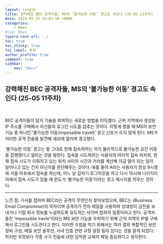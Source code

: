 ```yaml
---
layout: single
title: 강력해진 BEC 공격자들, MS의 ‘불가능한 이동’ 경고도 속인다 (25-05 11주차)
date: 2023-05-25 15:03:50 +0900
categories: 
    - News
#tag: News
typora-root-url: ../
toc: true
toc_sticky: true
toc_label: 목차
author_profile: true
comment: true
sidebar:
    nav: "docs"
---
```



## 강력해진 BEC 공격자들, MS의 ‘불가능한 이동’ 경고도 속인다 (25-05 11주차)

<br>

BEC 공격자들이 탐지 기술을 회피하는 새로운 방법을 터득했다. 근처 지역에서 생성된 IP 주소를 구매해서 자신들의 로그인 시도를 감추는 것이다. 이렇게 했을 때 MS의 보안 기능 중 하나인 ‘불가능한 이동(impossible travel)’ 경고 신호가 뜨지 않게 된다. MS가 이러한 공격 전술을 발견해 세상에 알리며 경고했다.

‘불가능한 이동’ 경고는 말 그대로 현재 접속하려는 자가 물리적으로 불가능한 공간 이동을 감행했다고 알리는 것을 말한다. 접속을 시도하려는 사용자의 마지막 접속 위치와, 현재 접속 시도가 이뤄지고 있는 위치 사이의 시간과 거리를 계산해 지금 말이 되는 일이 일어나고 있는 건지 아닌지를 판단해주는 것이다. 예를 들어 A라는 사용자가 항상 9시경에 서울 마포에서 접속을 하는데, 어느 날 갑자기 로그아웃을 하고 다시 10시에 나이지리아에서 접속 시도가 있을 때 윈도가 ‘불가능한 이동’이라는 경고 메시지를 띄우는 것이다.

* * *

느낀 점: 기사를 접하며 BEC라는 공격이 무엇인지 찾아보았으며, BEC는 (Business Email Compromise)의 약자이며 공격자가 전자 메일을 사용하여 상대방이 금전을 보내거나 기밀 회사 정보를 누설하도록 유도하는 사이버 범죄의 일종이라고 한다. 공격자들은 'impossible travle'이라는 MS 보안 기능을 우회하기 위해 근처 지역의 IP를 구매해서 로그인을 시도한다고 한다. 이러한 수법을 막기 위해서는 여러 겹의 복합적인 보안 장비 구성, 메일 보안 솔루션, 사내 인증 관련 규정 설정 등이 있다는 것을 알게 되었다. 하지만 무엇보다 각종 사기 전술에 대한 임직원 교육이 제일 중요하다고 생각한다.